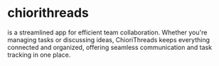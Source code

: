 # chiorithreads
is a streamlined app for efficient team collaboration. Whether you're managing tasks or discussing ideas, ChioriThreads keeps everything connected and organized, offering seamless communication and task tracking in one place.
